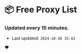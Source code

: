 # :package: Free Proxy List
### Updated every 15 minutes.

- Last updated: `2024-10-28 15:43`

:heart:
